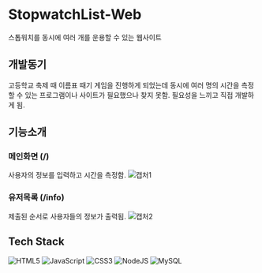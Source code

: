 # StopwatchList-Web
스톱워치를 동시에 여러 개를 운용할 수 있는 웹사이트

## 개발동기
고등학교 축제 때 이름표 때기 게임을 진행하게 되었는데 동시에 여러 명의 시간을 측정할 수 있는
프로그램이나 사이트가 필요했으나 찾지 못함. 필요성을 느끼고 직접 개발하게 됨.

## 기능소개
### 메인화면 (/)
사용자의 정보를 입력하고 시간을 측정함.
![캡처1](https://user-images.githubusercontent.com/39849610/228470417-2d0b475d-f3bb-48a3-a210-fac0f144af66.PNG)

### 유저목록 (/info)
제출된 순서로 사용자들의 정보가 출력됨.
![캡처2](https://user-images.githubusercontent.com/39849610/228470771-c9452c25-69c6-41cb-8876-88ad04df995b.PNG)


## Tech Stack
![HTML5](https://img.shields.io/badge/html5-%23E34F26.svg?style=for-the-badge&logo=html5&logoColor=white)
![JavaScript](https://img.shields.io/badge/javascript-%23323330.svg?style=for-the-badge&logo=javascript&logoColor=%23F7DF1E)
![CSS3](https://img.shields.io/badge/css3-%231572B6.svg?style=for-the-badge&logo=css3&logoColor=white)
![NodeJS](https://img.shields.io/badge/node.js-6DA55F?style=for-the-badge&logo=node.js&logoColor=white)
![MySQL](https://img.shields.io/badge/mysql-%2300f.svg?style=for-the-badge&logo=mysql&logoColor=white)
